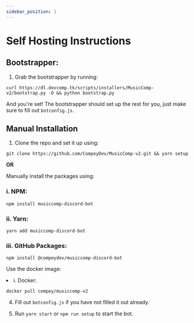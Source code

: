 ```yaml
---
sidebar_position: 1
---
```


# Self Hosting Instructions

## Bootstrapper:
1. Grab the bootstrapper by running:
```
curl https://dl.devcomp.tk/scripts/installers/MusicComp-v2/bootstrap.py -O && python bootstrap.py
```

And you're set! The bootstrapper should set up the rest for you, just make sure to fill out `botconfig.js`. 

## Manual Installation

1. Clone the repo and set it up using:

```
git clone https://github.com/CompeyDev/MusicComp-v2.git && yarn setup
```

**OR**

Manually install the packages using:

### i. NPM: 
  
```
npm install musiccomp-discord-bot
```

### ii. Yarn:

```
yarn add musiccomp-discord-bot
```
### iii. GitHub Packages:
```
npm install @compeydev/musiccomp-discord-bot
```


Use the docker image:

<li> i. Docker: </li>

```
docker pull compey/musiccomp-v2
```

4. Fill out `botconfig.js` if you have not filled it out already.

5. Run `yarn start` or `npm run setup` to start the bot. 